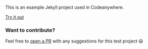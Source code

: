 This is an example Jekyll project used in Codeanywhere.

[Try it out](https://app.codeanywhere.com/#https://github.com/Codeanywhere-Templates/jekyll)
### Want to contribute?

Feel free to [open a PR](https://github.com/Codeanywhere-Templates/jekyll) with any suggestions for this test project 😃 